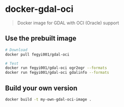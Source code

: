 # docker-gdal-oci

> Docker image for GDAL with OCI (Oracle) support

## Use the prebuilt image

```bash
# Download
docker pull fegyi001/gdal-oci

# Test
docker run fegyi001/gdal-oci ogr2ogr --formats
docker run fegyi001/gdal-oci gdalinfo --formats
```

## Build your own version

```bash
docker build -t my-own-gdal-oci-image .
```
